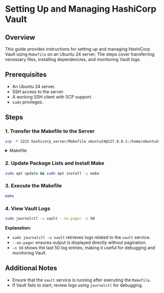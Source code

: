 # Setting Up and Managing HashiCorp Vault

## Overview

This guide provides instructions for setting up and managing HashiCorp Vault using `Makefile` on an Ubuntu 24 server. The steps cover transferring necessary files, installing dependencies, and monitoring Vault logs.

## Prerequisites

- An Ubuntu 24 server.
- SSH access to the server.
- A working SSH client with SCP support.
- `sudo` privileges.

## Steps

### 1. Transfer the Makefile to the Server

```bash
scp -P 2222 hashicorp_server/Makefile ubuntu24@127.0.0.1:/home/ubuntu24/
```

<details>
  <summary>Makefile</summary>

```make
# Define variables
VAULT_ADDR=https://127.0.0.1:8200

.PHONY: all install configure certs service start init

all: install configure certs service start init

install:
	sudo apt update && sudo apt install -y unzip jq curl
	curl -fsSL https://apt.releases.hashicorp.com/gpg | sudo gpg --dearmor -o /usr/share/keyrings/hashicorp-archive-keyring.gpg
	echo "deb [signed-by=/usr/share/keyrings/hashicorp-archive-keyring.gpg] https://apt.releases.hashicorp.com $(shell lsb_release -cs) main" | sudo tee /etc/apt/sources.list.d/hashicorp.list
	sudo apt update && sudo apt install -y vault
	vault --version

configure:
	sudo mkdir -p /etc/vault
	sudo chown -R vault:vault /etc/vault
	echo 'export VAULT_ADDR="$(VAULT_ADDR)"' >> ~/.bashrc
	. ~/.bashrc

certs:
	sudo mkdir -p /etc/vault/certs
	cd /etc/vault/certs && sudo openssl req -x509 -newkey rsa:4096 -nodes -keyout vault.key -out vault.crt -days 365 -subj "/CN=localhost" -addext "subjectAltName=DNS:localhost,IP:127.0.0.1"
	sudo cp /etc/vault/certs/vault.crt /usr/local/share/ca-certificates/vault.crt
	sudo update-ca-certificates

service:
	sudo printf 'storage "file" {\n  path = "/var/lib/vault"\n}\n\nlistener "tcp" {\n  address = "0.0.0.0:8200"\n  tls_cert_file = "/etc/vault/certs/vault.crt"\n  tls_key_file = "/etc/vault/certs/vault.key"\n}\n\ndisable_mlock = true\n\nui = true\n' | sudo tee /etc/vault/config.hcl > /dev/null
	sudo printf "[Unit]\nDescription=HashiCorp Vault\nRequires=network-online.target\nAfter=network-online.target\n\n[Service]\nExecStart=/usr/bin/vault server -config=/etc/vault/config.hcl\nExecReload=/bin/kill --signal HUP $$MAINPID\nRestart=on-failure\nUser=root\nGroup=root\nPermissionsStartOnly=true\nLimitMEMLOCK=infinity\nCapabilityBoundingSet=CAP_IPC_LOCK\nAmbientCapabilities=CAP_IPC_LOCK\nKillMode=process\nKillSignal=SIGINT\nTimeoutStopSec=5\nRestart=always\nRestartSec=2\n\n[Install]\nWantedBy=multi-user.target\n" | sudo tee /etc/systemd/system/vault.service > /dev/null
	sudo systemctl daemon-reload
	sudo systemctl enable vault

start:
	sudo systemctl start vault

init:
	bash -c 'INIT_OUTPUT=$$(vault operator init -format=json); \
	echo "$$INIT_OUTPUT" | jq -r "{unseal_keys: .unseal_keys_b64, root_token: .root_token}" > ~/vault_keys.json; \
	UNSEAL_KEYS=($$(jq -r ".unseal_keys[]" ~/vault_keys.json)); \
	ROOT_TOKEN=$$(jq -r ".root_token" ~/vault_keys.json); \
	vault operator unseal "$${UNSEAL_KEYS[0]}"; \
	vault operator unseal "$${UNSEAL_KEYS[1]}"; \
	vault operator unseal "$${UNSEAL_KEYS[2]}"; \
	vault login "$$ROOT_TOKEN"; \
	vault secrets enable -path=userdata kv'
```

</details>

### 2. Update Package Lists and Install Make

```bash
sudo apt update && sudo apt install -y make
```

### 3. Execute the Makefile

```bash
make
```

### 4. View Vault Logs

```bash
sudo journalctl -u vault --no-pager -n 50
```

**Explanation:**

- `sudo journalctl -u vault` retrieves logs related to the `vault` service.
- `--no-pager` ensures output is displayed directly without pagination.
- `-n 50` shows the last 50 log entries, making it useful for debugging and monitoring Vault.

## Additional Notes

- Ensure that the `vault` service is running after executing the `Makefile`.
- If Vault fails to start, review logs using `journalctl` for debugging.
